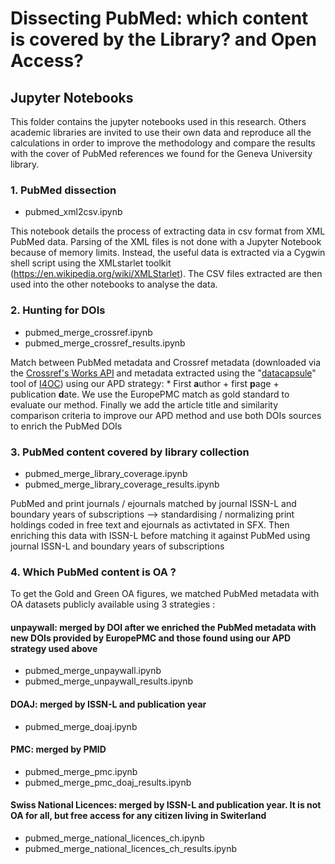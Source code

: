 # Dissecting PubMed: which content is covered by the Library? and Open Access?

## Jupyter Notebooks

This folder contains the jupyter notebooks used in this research. Others academic libraries are invited to use their own data and reproduce all the calculations in order to improve the methodology and compare the results with the cover of PubMed references we found for the Geneva University library.

### 1. PubMed dissection

 - pubmed_xml2csv.ipynb

This notebook details the process of extracting data in csv format from XML PubMed data. Parsing of the XML files is not done with a Jupyter Notebook because of memory limits. Instead, the useful data is extracted via a Cygwin shell script using the XMLstarlet toolkit (https://en.wikipedia.org/wiki/XMLStarlet). The CSV files extracted are then used into the other notebooks to analyse the data.

### 2. Hunting for DOIs

 - pubmed_merge_crossref.ipynb
 - pubmed_merge_crossref_results.ipynb

Match between PubMed metadata and Crossref metadata (downloaded via the [Crossref's Works API](https://api.crossref.org/works) and metadata extracted using the "[datacapsule](https://github.com/elifesciences/datacapsule-crossref/tree/analysis)" tool of [I4OC](https://i4oc.org/)) using our APD strategy: * First **a**uthor + first **p**age + publication **d**ate. We use the EuropePMC match as gold standard to evaluate our method. Finally we add the article title and similarity comparison criteria to improve our APD method and use both DOIs sources to enrich the PubMed DOIs 

### 3. PubMed content covered by library collection

 - pubmed_merge_library_coverage.ipynb
 - pubmed_merge_library_coverage_results.ipynb
 
PubMed and print journals / ejournals matched by journal ISSN-L and boundary years of subscriptions --> standardising / normalizing print holdings coded in free text and ejournals as activtated in SFX. Then enriching this data with ISSN-L before matching it against PubMed using journal ISSN-L and boundary years of subscriptions

### 4. Which PubMed content is OA ?

To get the Gold and Green OA figures, we matched PubMed metadata with OA datasets publicly available using 3 strategies :

#### unpaywall: merged by DOI after we enriched the PubMed metadata with new DOIs provided by EuropePMC and those found using our APD strategy used above

 - pubmed_merge_unpaywall.ipynb
 - pubmed_merge_unpaywall_results.ipynb
 
#### DOAJ: merged by ISSN-L and publication year

 - pubmed_merge_doaj.ipynb

#### PMC: merged by PMID

 - pubmed_merge_pmc.ipynb
 - pubmed_merge_pmc_doaj_results.ipynb

#### Swiss National Licences: merged by ISSN-L and publication year. It is not OA for all, but free access for any citizen living in Switerland

 - pubmed_merge_national_licences_ch.ipynb
 - pubmed_merge_national_licences_ch_results.ipynb
 
 

